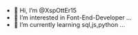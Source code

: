 - 👋 Hi, I’m @XspOttEr15
- 👀 I’m interested in Font-End-Developer ...
- 🌱 I’m currently learning sql,js,python  ...

<!---
XspOttEr15/XspOttEr15 is a ✨ special ✨ repository because its `README.md` (this file) appears on your GitHub profile.
You can click the Preview link to take a look at your changes.
--->
